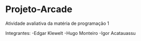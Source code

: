 # Projeto-Arcade
Atividade avaliativa da matéria de programação 1

Integrantes:
-Edgar Klewelt
-Hugo  Monteiro
-Igor Acatauassu
